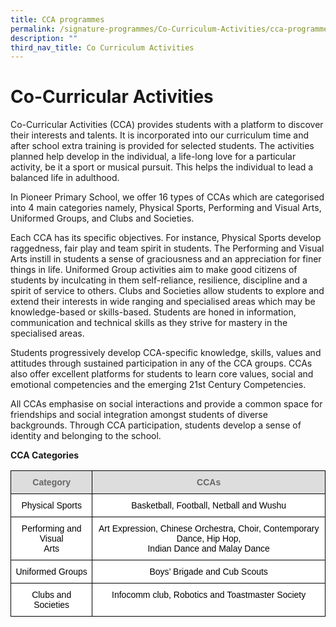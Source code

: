 ```yaml
---
title: CCA programmes
permalink: /signature-programmes/Co-Curriculum-Activities/cca-programmes
description: ""
third_nav_title: Co Curriculum Activities
---
```

# Co-Curricular Activities

Co-Curricular Activities (CCA) provides students with a platform to discover their interests and talents. It is incorporated into our curriculum time and after school extra training is provided for selected students. The activities planned help develop in the individual, a life-long love for a particular activity, be it a sport or musical pursuit. This helps the individual to lead a balanced life in adulthood. 

In Pioneer Primary School, we offer 16 types of CCAs which are categorised into 4 main categories namely, Physical Sports, Performing and Visual Arts, Uniformed Groups, and Clubs and Societies.

Each CCA has its specific objectives. For instance, Physical Sports develop raggedness, fair play and team spirit in students. The Performing and Visual Arts instill in students a sense of graciousness and an appreciation for finer things in life. Uniformed Group activities aim to make good citizens of students by inculcating in them self-reliance, resilience, discipline and a spirit of service to others. Clubs and Societies allow students to explore and extend their interests in wide ranging and specialised areas which may be knowledge-based or skills-based. Students are honed in information, communication and technical skills as they strive for mastery in the specialised areas. 

Students progressively develop CCA-specific knowledge, skills, values and attitudes through sustained participation in any of the CCA groups. CCAs also offer excellent platforms for students to learn core values, social and emotional competencies and the emerging 21st Century Competencies. 

All CCAs emphasise on social interactions and provide a common space for friendships and social integration amongst students of diverse backgrounds. Through CCA participation, students develop a sense of identity and belonging to the school. 

**CCA Categories**

<style type="text/css">
.tg  {border-collapse:collapse;border-spacing:0;}
.tg td{border-color:black;border-style:solid;border-width:1px;font-family:Arial, sans-serif;font-size:14px;
  overflow:hidden;padding:10px 5px;word-break:normal;}
.tg th{border-color:black;border-style:solid;border-width:1px;font-family:Arial, sans-serif;font-size:14px;
  font-weight:normal;overflow:hidden;padding:10px 5px;word-break:normal;}
.tg .tg-a4yv{background-color:#DDD;color:#666;font-weight:bold;text-align:center;vertical-align:top}
.tg .tg-7yig{background-color:#FFF;text-align:center;vertical-align:top}
</style>
<table class="tg">
<thead>
  <tr>
    <th class="tg-a4yv">Category</th>
    <th class="tg-a4yv">CCAs</th>
  </tr>
</thead>
<tbody>
  <tr>
    <td class="tg-7yig"><span style="font-weight:300;color:#000">Physical Sports</span></td>
    <td class="tg-7yig"><span style="font-weight:300;color:#000">Basketball, Football, Netball and Wushu</span></td>
  </tr>
  <tr>
    <td class="tg-7yig"><span style="font-weight:300;color:#000">Performing and Visual</span><br><span style="font-weight:300;color:#000">Arts</span></td>
    <td class="tg-7yig"><span style="font-weight:300;color:#000">Art Expression, Chinese Orchestra, Choir, Contemporary Dance, Hip Hop, </span><br><span style="font-weight:300;color:#000">Indian Dance and Malay Dance</span></td>
  </tr>
  <tr>
    <td class="tg-7yig"><span style="font-weight:300;color:#000">Uniformed Groups</span></td>
    <td class="tg-7yig"><span style="font-weight:300;color:#000">Boys’ Brigade and Cub Scouts</span></td>
  </tr>
  <tr>
    <td class="tg-7yig"><span style="font-weight:300;color:#000">Clubs and Societies</span></td>
    <td class="tg-7yig"><span style="font-weight:300;color:#000">Infocomm club, Robotics and Toastmaster Society </span></td>
  </tr>
</tbody>
</table>